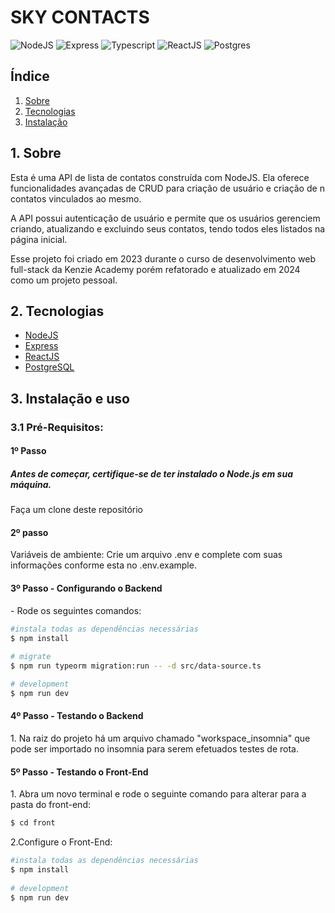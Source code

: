 <h1 style="align-items: center">SKY CONTACTS</h1>

<div style="align-items: center">
  
![NodeJS](https://img.shields.io/badge/node.js-C3ECBC?style=for-the-badge&logo=node.js&logoColor=white) ![Express](https://img.shields.io/badge/express-FF007F.svg?style=for-the-badge&logo=express&logoColor=white) ![Typescript](https://img.shields.io/badge/TypeScript-A3CEEF?style=for-the-badge&logo=typescript&logoColor=fff) ![ReactJS](https://img.shields.io/badge/react-61DBFB.svg?style=for-the-badge&logo=react&logoColor=white)	![Postgres](https://img.shields.io/badge/postgres-%23316192.svg?style=for-the-badge&logo=postgresql&logoColor=white) 

</div>

<h2>Índice</h2>

1. [ Sobre ](#sobre)
2. [ Tecnologias](#techs)
3. [ Instalação ](#install)

<a name="sobre"></a>

## 1. Sobre
Esta é uma API de lista de contatos construída com NodeJS. Ela oferece funcionalidades avançadas de CRUD para criação de usuário e criação de n contatos vinculados ao mesmo. 

A API possui autenticação de usuário e permite que os usuários gerenciem criando, atualizando e excluindo seus contatos, tendo todos eles listados na página inicial. 

Esse projeto foi criado em 2023 durante o curso de desenvolvimento web full-stack da Kenzie Academy porém refatorado e atualizado em 2024 como um projeto pessoal.

<a name="techs"></a>

## 2. Tecnologias

- <a name="node" href="https://nodejs.org/docs/latest/api/" target="_blank">NodeJS</a>
- <a name="express" href="https://expressjs.com/pt-br/" target="_blank">Express</a>
- <a name="reactjs" href="https://legacy.reactjs.org/docs/getting-started.html" target="_blank">ReactJS</a>
- <a name="postgres" href="https://www.postgresql.org/" target="_blank">PostgreSQL</a>


<a name="install"></a>

## 3. Instalação e uso

### 3.1 Pré-Requisitos:
  <h4>1º Passo</h4>
  <h5>Antes de começar, certifique-se de ter instalado o Node.js em sua máquina.</h3>
  <p>Faça um clone deste repositório</p>

  <h4>2º passo</h4>
  Variáveis de ambiente:
    Crie um arquivo .env e complete com suas informações conforme esta no .env.example.

  <h4>3º Passo - Configurando o Backend</h4>
  - Rode os seguintes comandos: 
  
  ```bash
  #instala todas as dependências necessárias
  $ npm install
    
  # migrate
  $ npm run typeorm migration:run -- -d src/data-source.ts
 
  # development
  $ npm run dev
  ```
  <h4>4º Passo - Testando o Backend</h4>
  1. Na raiz do projeto há um arquivo chamado "workspace_insomnia" que pode ser importado no insomnia para serem efetuados testes de rota.


  <h4>5º Passo - Testando o Front-End</h4>
  1. Abra um novo terminal e rode o seguinte comando para alterar para a pasta do front-end:

  ```bash
  $ cd front
  ``` 
  2.Configure o Front-End:

  ```bash
  #instala todas as dependências necessárias
  $ npm install
     
  # development
  $ npm run dev
  ```
